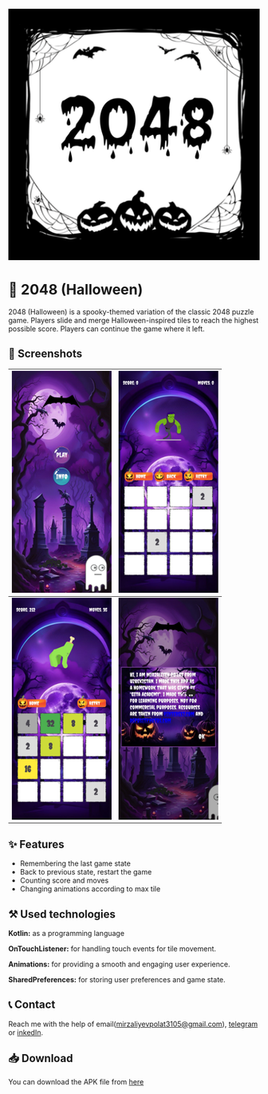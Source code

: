
![Logo](https://github.com/MirzalievPulat/2048-Hallowen-/blob/main/ic_launcher-playstore.png?raw=true)


# 🎃 2048 (Halloween)

2048 (Halloween) is a spooky-themed variation of the classic 2048 puzzle game. Players slide and merge Halloween-inspired tiles to reach the highest possible score. Players can continue the game where it left.
## 📸 Screenshots

| <img src="https://github.com/MirzalievPulat/2048-Hallowen-/blob/main/1.jpg?raw=true" width="200"/> | <img src="https://github.com/MirzalievPulat/2048-Hallowen-/blob/main/2.jpg?raw=true" width="200"/> |
|---|---|
| <img src="https://github.com/MirzalievPulat/2048-Hallowen-/blob/main/3.jpg?raw=true" width="200"/> | <img src="https://github.com/MirzalievPulat/2048-Hallowen-/blob/main/4.jpg?raw=true" width="200"/> |


## ✨ Features
- Remembering the last game state 
- Back to previous state, restart the game
- Counting score and moves 
- Changing animations according to max tile

## ⚒️ Used technologies 

**Kotlin:** as a programming language

**OnTouchListener:** for handling touch events for tile movement.

**Animations:** for providing a smooth and engaging user experience.

**SharedPreferences:** for storing user preferences and game state.


## 📞 Contact

Reach me with the help of email(mirzaliyevpolat3105@gmail.com), [telegram](https://t.me/mirzaliyev2002) or [inkedIn](https://www.linkedin.com/in/po-lat-mirzaliyev-1628762b6/).

## 📥 Download

You can download the APK file from [here](https://github.com/MirzalievPulat/2048-Hallowen-/raw/main/app-release.apk)
